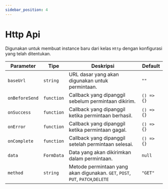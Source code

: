 ```yaml
---
sidebar_position: 4
---
```


# Http Api

Digunakan untuk membuat instance baru dari kelas `Http` dengan konfigurasi yang telah ditentukan.

| Parameter      | Tipe       | Deskripsi                                                                     | Default    |
| -------------- | ---------- | ----------------------------------------------------------------------------- | ---------- |
| `baseUrl`      | `string`   | URL dasar yang akan digunakan untuk permintaan.                               | `""`       |
| `onBeforeSend` | `function` | Callback yang dipanggil sebelum permintaan dikirim.                           | `() => {}` |
| `onSuccess`    | `function` | Callback yang dipanggil ketika permintaan berhasil.                           | `() => {}` |
| `onError`      | `function` | Callback yang dipanggil ketika permintaan gagal.                              | `() => {}` |
| `onComplete`   | `function` | Callback yang dipanggil setelah permintaan selesai.                           | `() => {}` |
| `data`         | `FormData` | Data yang akan dikirimkan dalam permintaan.                                   | `null`     |
| `method`       | `string`   | Metode permintaan yang akan digunakan. `GET`, `POST`, `PUT`, `PATCH`,`DELETE` | `"GET"`    |
